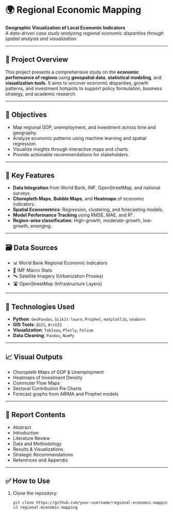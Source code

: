 # 🌍 Regional Economic Mapping

**Geographic Visualization of Local Economic Indicators**  
*A data-driven case study analyzing regional economic disparities through spatial analysis and visualization.*

---

## 📖 Project Overview

This project presents a comprehensive study on the **economic performance of regions** using **geospatial data**, **statistical modeling**, and **visualization tools**. It aims to uncover economic disparities, growth patterns, and investment hotspots to support policy formulation, business strategy, and academic research.

---

## 📌 Objectives

- Map regional GDP, unemployment, and investment across time and geography.
- Analyze economic patterns using machine learning and spatial regression.
- Visualize insights through interactive maps and charts.
- Provide actionable recommendations for stakeholders.

---

## 🧠 Key Features

- **Data Integration** from World Bank, IMF, OpenStreetMap, and national surveys.
- **Choropleth Maps**, **Bubble Maps**, and **Heatmaps** of economic indicators.
- **Spatial Econometrics**: Regression, clustering, and forecasting models.
- **Model Performance Tracking** using RMSE, MAE, and R².
- **Region-wise classification**: High-growth, moderate-growth, low-growth, emerging.

---

## 🗃️ Data Sources

- 📊 World Bank Regional Economic Indicators  
- 📌 IMF Macro Stats  
- 🛰️ Satellite Imagery (Urbanization Proxies)  
- 🛣️ OpenStreetMap (Infrastructure Layers)

---

## 🧰 Technologies Used

- **Python**: `GeoPandas`, `Scikit-learn`, `Prophet`, `matplotlib`, `seaborn`  
- **GIS Tools**: `QGIS`, `ArcGIS`  
- **Visualization**: `Tableau`, `Plotly`, `Folium`  
- **Data Cleaning**: `Pandas`, `NumPy`

---

## 📈 Visual Outputs

- Choropleth Maps of GDP & Unemployment  
- Heatmaps of Investment Density  
- Commuter Flow Maps  
- Sectoral Contribution Pie Charts  
- Forecast graphs from ARIMA and Prophet models

---

## 📑 Report Contents

- Abstract  
- Introduction  
- Literature Review  
- Data and Methodology  
- Results & Visualizations  
- Strategic Recommendations  
- References and Appendix

---

## ✅ How to Use

1. Clone the repository:
   ```bash
   git clone https://github.com/your-username/regional-economic-mapping.git
   cd regional-economic-mapping
